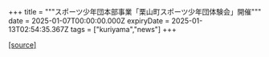 +++
title = """スポーツ少年団本部事業「栗山町スポーツ少年団体験会」開催"""
date = 2025-01-07T00:00:00.000Z
expiryDate = 2025-01-13T02:54:35.367Z
tags = ["kuriyama","news"]
+++


[[source]](https://www.town.kuriyama.hokkaido.jp/soshiki/55/29801.html)
